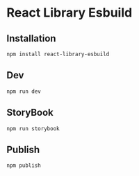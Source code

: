 # React Library Esbuild

## Installation

`npm install react-library-esbuild`

## Dev

`npm run dev`

## StoryBook

`npm run storybook`

## Publish

`npm publish`
